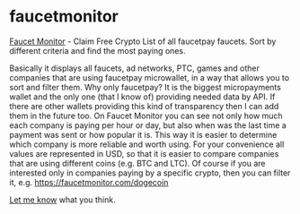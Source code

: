# faucetmonitor
[Faucet Monitor](https://readloud.github.io/faucetmonitor/) - Claim Free Crypto
List of all faucetpay faucets. Sort by different criteria and find the most paying ones.

Basically it displays all faucets, ad networks, PTC, games and other companies that are using faucetpay microwallet, in a way that allows you to sort and filter them. Why only faucetpay? It is the biggest micropayments wallet and the only one (that I know of) providing needed data by API. If there are other wallets providing this kind of transparency then I can add them in the future too.
On Faucet Monitor you can see not only how much each company is paying per hour or day, but also when was the last time a payment was sent or how popular it is. This way it is easier to determine which company is more reliable and worth using.
For your convenience all values are represented in USD, so that it is easier to compare companies that are using different coins (e.g. BTC and LTC). Of course if you are interested only in companies paying by a specific crypto, then you can filter it, e.g. https://faucetmonitor.com/dogecoin

[Let me know](https://faucetmonitor.com) what you think.
